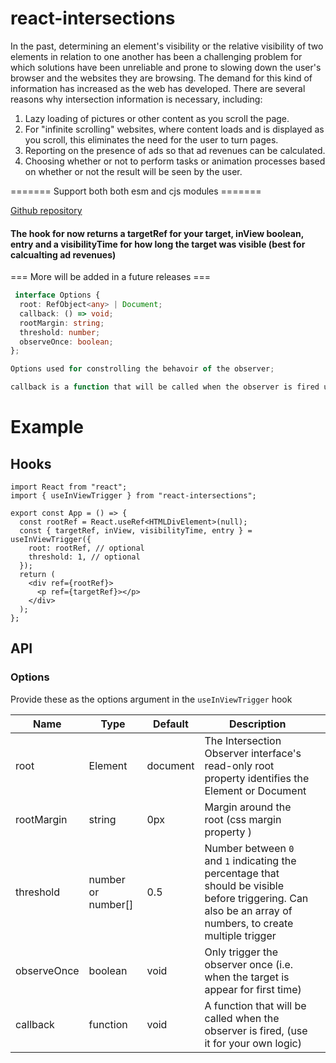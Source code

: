 # react-intersections

In the past, determining an element's visibility or the relative visibility of two elements in relation to one another has been a challenging problem for which solutions have been unreliable and prone to slowing down the user's browser and the websites they are browsing. The demand for this kind of information has increased as the web has developed. There are several reasons why intersection information is necessary, including:

1. Lazy loading of pictures or other content as you scroll the page.
2. For "infinite scrolling" websites, where content loads and is displayed as you scroll, this eliminates the need for the user to turn pages.
3. Reporting on the presence of ads so that ad revenues can be calculated.
4. Choosing whether or not to perform tasks or animation processes based on whether or not the result will be seen by the user.

======= Support both both esm and cjs modules =======

[Github repository](https://github.com/Humed-Muhammad/react-net)

#### The hook for now returns a targetRef for your target, inView boolean, entry and a visibilityTime for how long the target was visible (best for calcualting ad revenues)

=== More will be added in a future releases ===

```ts
 interface Options {
  root: RefObject<any> | Document;
  callback: () => void;
  rootMargin: string;
  threshold: number;
  observeOnce: boolean;
};

Options used for constrolling the behavoir of the observer;

callback is a function that will be called when the observer is fired use it for your own logic.

```

# Example

## Hooks

```tsx
import React from "react";
import { useInViewTrigger } from "react-intersections";

export const App = () => {
  const rootRef = React.useRef<HTMLDivElement>(null);
  const { targetRef, inView, visibilityTime, entry } = useInViewTrigger({
    root: rootRef, // optional
    threshold: 1, // optional
  });
  return (
    <div ref={rootRef}>
      <p ref={targetRef}></p>
    </div>
  );
};
```

## API

### Options

Provide these as the options argument in the `useInViewTrigger` hook

| Name        | Type               | Default  | Description                                                                                                                                                |     |
| ----------- | ------------------ | -------- | ---------------------------------------------------------------------------------------------------------------------------------------------------------- | --- |
| root        | Element            | document | The Intersection Observer interface's read-only root property identifies the Element or Document                                                           |     |
| rootMargin  | string             | 0px      | Margin around the root (css margin property )                                                                                                              |     |
| threshold   | number or number[] | 0.5      | Number between `0` and `1` indicating the percentage that should be visible before triggering. Can also be an array of numbers, to create multiple trigger |     |
| observeOnce | boolean            | void     | Only trigger the observer once (i.e. when the target is appear for first time)                                                                             |     |
| callback    | function           | void     | A function that will be called when the observer is fired, (use it for your own logic)                                                                     |     |
